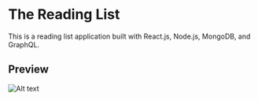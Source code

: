 # The Reading List

This is a reading list application built with React.js, Node.js, MongoDB, and GraphQL.

## Preview
![Alt text](/readinglistcreenshot.png?raw=true "screenshot")
